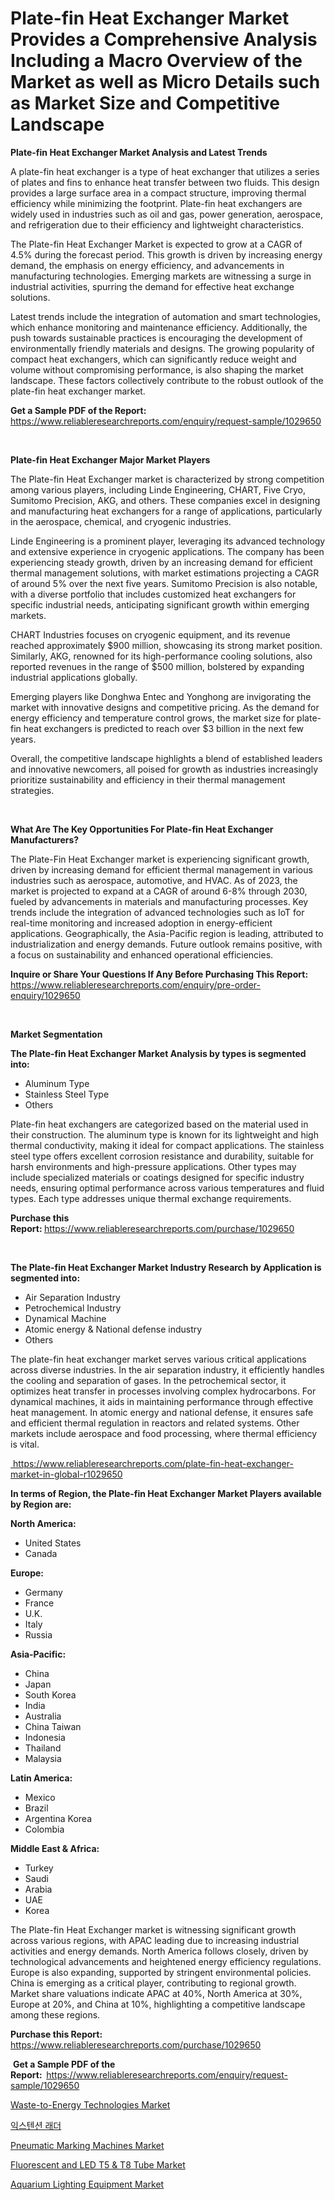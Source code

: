 <p><h1>Plate-fin Heat Exchanger Market Provides a Comprehensive Analysis Including a Macro Overview of the Market as well as Micro Details such as Market Size and Competitive Landscape</h1></p><p><strong>Plate-fin Heat Exchanger Market Analysis and Latest Trends</strong></p>
<p><p>A plate-fin heat exchanger is a type of heat exchanger that utilizes a series of plates and fins to enhance heat transfer between two fluids. This design provides a large surface area in a compact structure, improving thermal efficiency while minimizing the footprint. Plate-fin heat exchangers are widely used in industries such as oil and gas, power generation, aerospace, and refrigeration due to their efficiency and lightweight characteristics.</p><p>The Plate-fin Heat Exchanger Market is expected to grow at a CAGR of 4.5% during the forecast period. This growth is driven by increasing energy demand, the emphasis on energy efficiency, and advancements in manufacturing technologies. Emerging markets are witnessing a surge in industrial activities, spurring the demand for effective heat exchange solutions.</p><p>Latest trends include the integration of automation and smart technologies, which enhance monitoring and maintenance efficiency. Additionally, the push towards sustainable practices is encouraging the development of environmentally friendly materials and designs. The growing popularity of compact heat exchangers, which can significantly reduce weight and volume without compromising performance, is also shaping the market landscape. These factors collectively contribute to the robust outlook of the plate-fin heat exchanger market.</p></p>
<p><strong>Get a Sample PDF of the Report:&nbsp;</strong> <a href="https://www.reliableresearchreports.com/enquiry/request-sample/1029650">https://www.reliableresearchreports.com/enquiry/request-sample/1029650</a></p>
<p>&nbsp;</p>
<p><strong>Plate-fin Heat Exchanger Major Market Players</strong></p>
<p><p>The Plate-fin Heat Exchanger market is characterized by strong competition among various players, including Linde Engineering, CHART, Five Cryo, Sumitomo Precision, AKG, and others. These companies excel in designing and manufacturing heat exchangers for a range of applications, particularly in the aerospace, chemical, and cryogenic industries.</p><p>Linde Engineering is a prominent player, leveraging its advanced technology and extensive experience in cryogenic applications. The company has been experiencing steady growth, driven by an increasing demand for efficient thermal management solutions, with market estimations projecting a CAGR of around 5% over the next five years. Sumitomo Precision is also notable, with a diverse portfolio that includes customized heat exchangers for specific industrial needs, anticipating significant growth within emerging markets.</p><p>CHART Industries focuses on cryogenic equipment, and its revenue reached approximately $900 million, showcasing its strong market position. Similarly, AKG, renowned for its high-performance cooling solutions, also reported revenues in the range of $500 million, bolstered by expanding industrial applications globally.</p><p>Emerging players like Donghwa Entec and Yonghong are invigorating the market with innovative designs and competitive pricing. As the demand for energy efficiency and temperature control grows, the market size for plate-fin heat exchangers is predicted to reach over $3 billion in the next few years.</p><p>Overall, the competitive landscape highlights a blend of established leaders and innovative newcomers, all poised for growth as industries increasingly prioritize sustainability and efficiency in their thermal management strategies.</p></p>
<p>&nbsp;</p>
<p><strong>What Are The Key Opportunities For Plate-fin Heat Exchanger Manufacturers?</strong></p>
<p><p>The Plate-Fin Heat Exchanger market is experiencing significant growth, driven by increasing demand for efficient thermal management in various industries such as aerospace, automotive, and HVAC. As of 2023, the market is projected to expand at a CAGR of around 6-8% through 2030, fueled by advancements in materials and manufacturing processes. Key trends include the integration of advanced technologies such as IoT for real-time monitoring and increased adoption in energy-efficient applications. Geographically, the Asia-Pacific region is leading, attributed to industrialization and energy demands. Future outlook remains positive, with a focus on sustainability and enhanced operational efficiencies.</p></p>
<p><strong>Inquire or Share Your Questions If Any Before Purchasing This Report:</strong> <a href="https://www.reliableresearchreports.com/enquiry/pre-order-enquiry/1029650">https://www.reliableresearchreports.com/enquiry/pre-order-enquiry/1029650</a></p>
<p>&nbsp;</p>
<p><strong>Market Segmentation</strong></p>
<p><strong>The Plate-fin Heat Exchanger Market Analysis by types is segmented into:</strong></p>
<p><ul><li>Aluminum Type</li><li>Stainless Steel Type</li><li>Others</li></ul></p>
<p><p>Plate-fin heat exchangers are categorized based on the material used in their construction. The aluminum type is known for its lightweight and high thermal conductivity, making it ideal for compact applications. The stainless steel type offers excellent corrosion resistance and durability, suitable for harsh environments and high-pressure applications. Other types may include specialized materials or coatings designed for specific industry needs, ensuring optimal performance across various temperatures and fluid types. Each type addresses unique thermal exchange requirements.</p></p>
<p><strong>Purchase this Report:&nbsp;</strong><a href="https://www.reliableresearchreports.com/purchase/1029650">https://www.reliableresearchreports.com/purchase/1029650</a></p>
<p>&nbsp;</p>
<p><strong>The Plate-fin Heat Exchanger Market Industry Research by Application is segmented into:</strong></p>
<p><ul><li>Air Separation Industry</li><li>Petrochemical Industry</li><li>Dynamical Machine</li><li>Atomic energy & National defense industry</li><li>Others</li></ul></p>
<p><p>The plate-fin heat exchanger market serves various critical applications across diverse industries. In the air separation industry, it efficiently handles the cooling and separation of gases. In the petrochemical sector, it optimizes heat transfer in processes involving complex hydrocarbons. For dynamical machines, it aids in maintaining performance through effective heat management. In atomic energy and national defense, it ensures safe and efficient thermal regulation in reactors and related systems. Other markets include aerospace and food processing, where thermal efficiency is vital.</p></p>
<p><a href="https://www.reliableresearchreports.com/plate-fin-heat-exchanger-market-in-global-r1029650">&nbsp;https://www.reliableresearchreports.com/plate-fin-heat-exchanger-market-in-global-r1029650</a></p>
<p><strong>In terms of Region, the Plate-fin Heat Exchanger Market Players available by Region are:</strong></p>
<p>
    <p> <strong> North America: </strong>
        <ul>
            <li>United States</li>
            <li>Canada</li>
        </ul>
        </p> 
    <p> <strong> Europe: </strong>
        <ul>
            <li>Germany</li>
            <li>France</li>
            <li>U.K.</li>
            <li>Italy</li>
            <li>Russia</li>
        </ul>
        </p> 
    <p> <strong> Asia-Pacific: </strong>
        <ul>
            <li>China</li>
            <li>Japan</li>
            <li>South Korea</li>
            <li>India</li>
            <li>Australia</li>
            <li>China Taiwan</li>
            <li>Indonesia</li>
            <li>Thailand</li>
            <li>Malaysia</li>
        </ul>
        </p> 
    <p> <strong> Latin America: </strong>
        <ul>
            <li>Mexico</li>
            <li>Brazil</li>
            <li>Argentina Korea</li>
            <li>Colombia</li>
        </ul>
        </p> 
    <p> <strong> Middle East & Africa: </strong>
        <ul>
            <li>Turkey</li>
            <li>Saudi</li>
            <li>Arabia</li>
            <li>UAE</li>
            <li>Korea</li>
        </ul>
    </p>
    </p>
<p><p>The Plate-fin Heat Exchanger market is witnessing significant growth across various regions, with APAC leading due to increasing industrial activities and energy demands. North America follows closely, driven by technological advancements and heightened energy efficiency regulations. Europe is also expanding, supported by stringent environmental policies. China is emerging as a critical player, contributing to regional growth. Market share valuations indicate APAC at 40%, North America at 30%, Europe at 20%, and China at 10%, highlighting a competitive landscape among these regions.</p></p>
<p><strong>Purchase this Report: </strong><a href="https://www.reliableresearchreports.com/purchase/1029650">https://www.reliableresearchreports.com/purchase/1029650</a></p>
<p>&nbsp;<strong>Get a Sample PDF of the Report:&nbsp;&nbsp;</strong><a href="https://www.reliableresearchreports.com/enquiry/request-sample/1029650">https://www.reliableresearchreports.com/enquiry/request-sample/1029650</a></p>
<p><strong></strong></p>
<p><p><a href="https://github.com/WillieWoodard/Market-Research-Report-List-6/blob/main/waste-to-energy-technologies-market.md">Waste-to-Energy Technologies Market</a></p><p><a href="https://medium.com/@wallacbahrtyinger567686/%EA%B8%80%EB%A1%9C%EB%B2%8C-%ED%99%95%EC%9E%A5-%EC%82%AC%EB%8B%A4%EB%A6%AC-%EC%8B%9C%EC%9E%A5-%EC%A0%84%EB%A7%9D-%EB%AF%B8%EB%9E%98-%ED%8A%B8%EB%A0%8C%EB%93%9C-%EB%B0%8F-%EC%8B%9C%EC%9E%A5-%EC%A0%84%EB%9E%B5-%EC%98%88%EC%B8%A1-2024-2031-871a768dc235">익스텐션 래더</a></p><p><a href="https://issuu.com/reportprime-2/docs/pneumatic-marking-machines-market-s_d2830e0e6c62c9">Pneumatic Marking Machines Market</a></p><p><a href="https://medium.com/@dorothybrooks53/fluorescent-and-led-t5-t8-tube-market-investigation-industry-evolution-and-forecast-till-2031-872b40b912f1">Fluorescent and LED T5 & T8 Tube Market</a></p><p><a href="https://github.com/marloy8/Market-Research-Report-List-6/blob/main/aquarium-lighting-equipment-market.md">Aquarium Lighting Equipment Market</a></p></p>